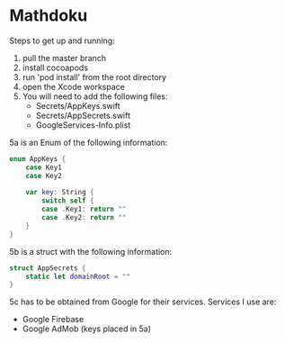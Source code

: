 # Mathdoku

Steps to get up and running: 
1) pull the master branch
2) install cocoapods
3) run 'pod install' from the root directory
4) open the Xcode workspace
5) You will need to add the following files:
   - Secrets/AppKeys.swift
   - Secrets/AppSecrets.swift
   - GoogleServices-Info.plist
  
5a is an Enum of the following information: 
```swift
enum AppKeys {
    case Key1
    case Key2
    
    var key: String {
        switch self {
        case .Key1: return ""
        case .Key2: return ""
    }
}
```

5b is a struct with the following information:
```swift
struct AppSecrets {
    static let domainRoot = ""
}
```

5c has to be obtained from Google for their services. Services I use are:
- Google Firebase
- Google AdMob (keys placed in 5a)
